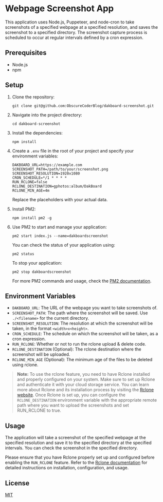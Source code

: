 # Webpage Screenshot App

This application uses Node.js, Puppeteer, and node-cron to take screenshots of a specified webpage at a specified resolution, and saves the screenshot to a specified directory. The screenshot capture process is scheduled to occur at regular intervals defined by a cron expression.

## Prerequisites

- Node.js
- npm

## Setup

1. Clone the repository:

    ```
    git clone git@github.com:ObscureCoderBlog/dakboard-screenshot.git
    ```

2. Navigate into the project directory:

    ```
    cd dakboard-screenshot
    ```

3. Install the dependencies:

    ```
    npm install
    ```

4. Create a `.env` file in the root of your project and specify your environment variables:

    ```
    DAKBOARD_URL=https://example.com
    SCREENSHOT_PATH=/path/to/your/screenshot.png
    SCREENSHOT_RESOLUTION=1920x1080
    CRON_SCHEDULE=*/1 * * * *
    RUN_RCLONE=false
    RCLONE_DESTINATION=gphotos:album/DakBoard
    RCLONE_MIN_AGE=4m
    ```

    Replace the placeholders with your actual data.

5. Install PM2:

    ```
    npm install pm2 -g
    ```

6. Use PM2 to start and manage your application:

    ```
    pm2 start index.js --name=dakboardscreenshot
    ```

    You can check the status of your application using:

    ```
    pm2 status
    ```

    To stop your application:

    ```
    pm2 stop dakboardscreenshot
    ```

    For more PM2 commands and usage, check the [PM2 documentation](https://pm2.keymetrics.io/docs/usage/quick-start/).

## Environment Variables

- `DAKBOARD_URL`: The URL of the webpage you want to take screenshots of.
- `SCREENSHOT_PATH`: The path where the screenshot will be saved. Use `./<filename>` for the current directory.
- `SCREENSHOT_RESOLUTION`: The resolution at which the screenshot will be taken, in the format `<width>x<height>`.
- `CRON_SCHEDULE`: The schedule on which the screenshot will be taken, as a cron expression.
- `RUN_RCLONE`: Whether or not to run the rclone upload & delete code.
- `RCLONE_DESTINATION` (Optional): The rclone destination where the screenshot will be uploaded.
- `RCLONE_MIN_AGE` (Optional): The minimum age of the files to be deleted using rclone.

> **Note:** To use the rclone feature, you need to have Rclone installed and properly configured on your system. Make sure to set up Rclone and authenticate it with your cloud storage service. You can learn more about Rclone and its installation process by visiting the [Rclone website](https://rclone.org/). Once Rclone is set up, you can configure the `RCLONE_DESTINATION` environment variable with the appropriate remote path where you want to upload the screenshots and set RUN_RCLONE to true.

## Usage

The application will take a screenshot of the specified webpage at the specified resolution and save it to the specified directory at the specified intervals. You can check the screenshot in the specified directory.

Please ensure that you have Rclone properly set up and configured before enabling the `RUN_RCLONE` feature. Refer to the [Rclone documentation](https://rclone.org/) for detailed instructions on installation, configuration, and usage.

## License

[MIT](https://choosealicense.com/licenses/mit/)
